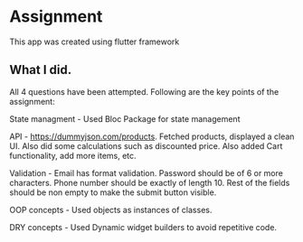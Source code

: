 # Assignment

This app was created using flutter framework

## What I did.

All 4 questions have been attempted. Following are the key points of the assignment: 

State managment - Used Bloc Package for state management

API - https://dummyjson.com/products. Fetched products, displayed a clean UI. Also did some calculations such as discounted price. Also added Cart functionality, add more items, etc.

Validation - Email has format validation. Password should be of 6 or more characters. Phone number should be exactly of length 10. Rest of the fields should be non empty to make the submit button visible.

OOP concepts - Used objects as instances of classes.

DRY concepts - Used Dynamic widget builders to avoid repetitive code.

